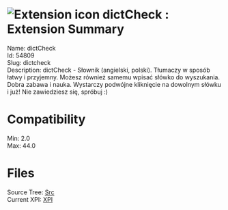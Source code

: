 # ![Extension icon](https://addons.thunderbird.net/user-media/addon_icons/54/54809-64.png?modified=1441777119) dictCheck : Extension Summary

Name: dictCheck  
Id: 54809  
Slug: dictcheck  
Description: dictCheck - Słownik (angielski, polski). Tłumaczy w sposób łatwy i przyjemny. Możesz również samemu wpisać słówko do wyszukania. Dobra zabawa i nauka. Wystarczy podwójne kliknięcie na dowolnym słówku i już! Nie zawiedziesz się, spróbuj :)
  

# Compatibility
Min: 2.0  
Max: 44.0  

# Files

Source Tree: [Src](C:/Dev/Thunderbird/ThunderKdB/xall/xOther/54809-dictcheck/src)  
Current XPI: [XPI](C:/Dev/Thunderbird/ThunderKdB/xall/xOther/54809-dictcheck/xpi)  



